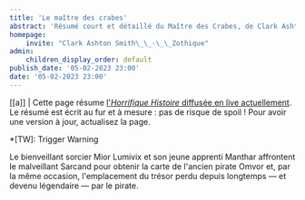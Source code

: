 ```yaml
---
title: 'Le maître des crabes'
abstract: 'Résumé court et détaillé du Maître des Crabes, de Clark Ashton Smith !'
homepage:
    invite: "Clark Ashton Smith\_\_·\_\_Zothique"
admin:
    children_display_order: default
publish_date: '05-02-2023 23:00'
date: '05-02-2023 23:00'
---
```


[[a]]
| Cette page résume [l'_Horrifique Histoire_ diffusée en live actuellement](https://www.twitch.tv/vchabrette). Le résumé est écrit au fur et à mesure : pas de risque de spoil ! Pour avoir une version à jour, actualisez la page.

*[TW]: Trigger Warning

Le bienveillant sorcier Mior Lumivix et son jeune apprenti Manthar affrontent le malveillant Sarcand pour obtenir la carte de l'ancien pirate Omvor et, par la même occasion, l'emplacement du trésor perdu depuis longtemps — et devenu légendaire — par le pirate.